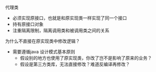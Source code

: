 

代理类

- 必须实现原接口，也就是和原实现类一样实现了同一个接口
- 持有原接口对象
- 注重隔离限制，隔离调用类和被调用类之间的关系





为什么不直接在原实现类中修改逻辑？

- 需要遵循java 设计模式基本原则
  - 假设别的地方也使用了原实现类，你改了岂不是影响了原来的业务？
  - 假设是第三方类库，无法直接修改？难道反编译再修改？





